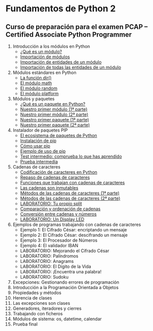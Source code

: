 # Fundamentos de Python 2
## Curso de preparación para el examen PCAP – Certified Associate Python Programmer

1. Introducción a los módulos en Python
    * [¿Qué es un módulo?](contenido/seccion01/clase2.md)
    * [Importación de módulos](contenido/seccion01/clase2.md)
    * [Importación de entidades de un módulo](contenido/seccion01/clase3.md)
    * [Importación de todas las entidades de un módulo](contenido/seccion01/clase4.md)
2. Módulos estándares en Python
    * [La función dir()](contenido/seccion02/clase1.md)
    * [El módulo math](contenido/seccion02/clase2.md)
    * [El módulo random](contenido/seccion02/clase3.md)
    * [El módulo platform](contenido/seccion02/clase4.md)
3. Módulos y paquetes
    * [¿Qué es un paquete en Python?](contenido/seccion03/clase1.md)
    * [Nuestro primer módulo (1ª parte)](contenido/seccion03/clase2.md)
    * [Nuestro primer módulo (2ª parte)](contenido/seccion03/clase3.md)
    * [Nuestro primer paquete (1ª parte)](contenido/seccion03/clase4.md) 
    * [Nuestro primer paquete (2ª parte)](contenido/seccion03/clase5.md) 
4. Instalador de paquetes PIP
    * [El ecosistema de paquetes de Python](contenido/seccion04/clase1.md)
    * [Instalación de pip](contenido/seccion04/clase2.md)
    * [Cómo usar pip](contenido/seccion04/clase3.md)
    * [Ejemplo de uso de pip](contenido/seccion04/clase4.md)
    * [Test intermedio: comprueba lo que has aprendido](contenido/seccion04/test.md)
    * [Prueba intermedia](contenido/seccion04/prueba.md)
5. Cadenas de caracteres
    * [Codificación de caracteres en Python](contenido/seccion05/clase1.md)
    * [Repaso de cadenas de caracteres](contenido/seccion05/clase2.md)
    * [Funciones que trabajan con cadenas de caracteres](contenido/seccion05/clase3.md)
    * [Las cadenas son inmutables](contenido/seccion05/clase4.md)
    * [Métodos de las cadenas de caracteres (1ª parte)](contenido/seccion05/clase5.md)
    * [Métodos de las cadenas de caracteres (2ª parte)](contenido/seccion05/clase6.md)
    * [LABORATORIO: Tu propio split](contenido/seccion05/clase7.md)
    * [Comparación y ordenación de cadenas](contenido/seccion05/clase8.md)
    * [Conversión entre cadenas y números](contenido/seccion05/clase9.md)
    * [LABORATORIO: Un Display LED](contenido/seccion05/clase10.md)
6. Ejemplos de programas trabajando con cadenas de caracteres
    * Ejemplo 1: El Cifrado César: encriptando un mensaje
    * Ejemplo 2: El Cifrado César: descifrando un mensaje
    * Ejemplo 3: El Procesador de Números
    * Ejemplo 4: El validador IBAN
    * LABORATORIO: Mejorando el Cifrado César
    * LABORATORIO: Palíndromos
    * LABORATORIO: Anagrams
    * LABORATORIO: El Dígito de la Vida
    * LABORATORIO: ¡Encuentra una palabra!
    * LABORATORIO: Sudoku
7. Excepciones: Gestionando errores de programación
8. Introducción a la Programación Orientada a Objetos
9. Propiedades y métodos
10. Herencia de clases
11. Las excepciones son clases
12. Generadores, iteradores y cierres
13. Trabajando con ficheros
14. Módulos de sistema: os, datetime, calendar
15. Prueba final

